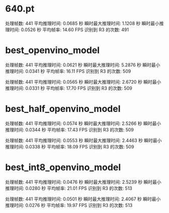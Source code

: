 # 640.pt
处理帧数: 441
平均推理时间: 0.0685 秒
瞬时最大推理时间: 1.1208 秒
瞬时最小推理时间: 0.0526 秒
平均帧率: 14.60 FPS
识别到 R3 的次数: 491

# best_openvino_model
处理帧数: 441
平均推理时间: 0.0621 秒
瞬时最大推理时间: 5.2876 秒
瞬时最小推理时间: 0.0341 秒
平均帧率: 16.11 FPS
识别到 R3 的次数: 509

处理帧数: 441
平均推理时间: 0.0565 秒
瞬时最大推理时间: 2.6720 秒
瞬时最小推理时间: 0.0331 秒
平均帧率: 17.70 FPS
识别到 R3 的次数: 509

# best_half_openvino_model
处理帧数: 441
平均推理时间: 0.0574 秒
瞬时最大推理时间: 2.5266 秒
瞬时最小推理时间: 0.0344 秒
平均帧率: 17.43 FPS
识别到 R3 的次数: 509

处理帧数: 441
平均推理时间: 0.0553 秒
瞬时最大推理时间: 2.4463 秒
瞬时最小推理时间: 0.0338 秒
平均帧率: 18.09 FPS
识别到 R3 的次数: 509

# best_int8_openvino_model
处理帧数: 441
平均推理时间: 0.0476 秒
瞬时最大推理时间: 2.5239 秒
瞬时最小推理时间: 0.0280 秒
平均帧率: 21.01 FPS
识别到 R3 的次数: 513

处理帧数: 441
平均推理时间: 0.0501 秒
瞬时最大推理时间: 2.4067 秒
瞬时最小推理时间: 0.0276 秒
平均帧率: 19.97 FPS
识别到 R3 的次数: 513












